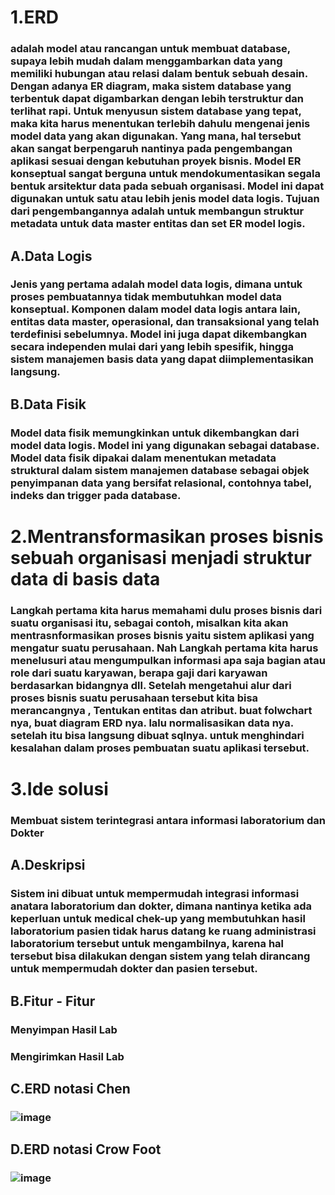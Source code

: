 # 1.ERD 
### adalah model atau rancangan untuk membuat database, supaya lebih mudah dalam menggambarkan data yang memiliki hubungan atau relasi dalam bentuk sebuah desain. Dengan adanya ER diagram, maka sistem database yang terbentuk dapat digambarkan dengan lebih terstruktur dan terlihat rapi. Untuk menyusun sistem database yang tepat, maka kita harus menentukan terlebih dahulu mengenai jenis model data yang akan digunakan. Yang mana, hal tersebut akan sangat berpengaruh nantinya pada pengembangan aplikasi sesuai dengan kebutuhan proyek bisnis. Model ER konseptual sangat berguna untuk mendokumentasikan segala bentuk arsitektur data pada sebuah organisasi. Model ini dapat digunakan untuk satu atau lebih jenis model data logis. Tujuan dari pengembangannya adalah untuk membangun struktur metadata untuk data master entitas dan set ER model logis.

## A.Data Logis
### Jenis yang pertama adalah model data logis, dimana untuk proses pembuatannya tidak membutuhkan model data konseptual. Komponen dalam model data logis antara lain, entitas data master, operasional, dan transaksional yang telah terdefinisi sebelumnya. Model ini juga dapat dikembangkan secara independen mulai dari yang lebih spesifik, hingga sistem manajemen basis data yang dapat diimplementasikan langsung.

## B.Data Fisik
### Model data fisik memungkinkan untuk dikembangkan dari model data logis. Model ini yang digunakan sebagai database. Model data fisik dipakai dalam menentukan metadata struktural dalam sistem manajemen database sebagai objek penyimpanan data yang bersifat relasional, contohnya tabel, indeks dan trigger pada database.
# 2.Mentransformasikan proses bisnis sebuah organisasi menjadi struktur data di basis data
### Langkah pertama kita harus memahami dulu proses bisnis dari suatu organisasi itu, sebagai contoh, misalkan kita akan mentrasnformasikan proses bisnis yaitu sistem aplikasi yang mengatur suatu perusahaan. Nah Langkah pertama kita harus menelusuri atau mengumpulkan informasi apa saja bagian atau role dari suatu karyawan, berapa gaji dari karyawan berdasarkan bidangnya dll. Setelah mengetahui alur dari proses bisnis suatu perusahaan tersebut kita bisa merancangnya , Tentukan entitas dan atribut. buat folwchart nya, buat diagram ERD nya. lalu normalisasikan data nya. setelah itu bisa langsung dibuat sqlnya. untuk menghindari kesalahan dalam proses pembuatan suatu aplikasi tersebut.
# 3.Ide solusi 
### Membuat sistem terintegrasi antara informasi laboratorium dan Dokter
## A.Deskripsi
### Sistem ini dibuat untuk mempermudah integrasi informasi anatara laboratorium dan dokter, dimana nantinya ketika ada keperluan untuk medical chek-up yang membutuhkan hasil laboratorium pasien tidak harus datang ke ruang administrasi laboratorium tersebut untuk mengambilnya, karena hal tersebut bisa dilakukan dengan sistem yang telah dirancang untuk mempermudah dokter dan pasien tersebut.
## B.Fitur - Fitur
### Menyimpan Hasil Lab
### Mengirimkan Hasil Lab
## C.ERD notasi Chen 
### ![image](https://user-images.githubusercontent.com/100698149/164351880-c852f8db-73b0-4055-9ed5-d3fe306076bb.png)
## D.ERD notasi Crow Foot
### ![image](https://user-images.githubusercontent.com/100698149/164354504-d2b1dbb9-9952-46bc-8df4-7763ed01af09.png)
